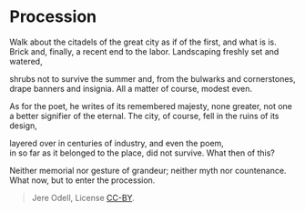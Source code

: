 # Procession

Walk about the citadels of the great city as if of the first, and what is is.  
Brick and, finally, a recent end to the labor. Landscaping freshly set and watered,

shrubs not to survive the summer and, from the bulwarks and cornerstones,  
drape banners and insignia. All a matter of course, modest even.

As for the poet, he writes of its remembered majesty, none greater, not one  
a better signifier of the eternal. The city, of course, fell in the ruins of its design,

layered over in centuries of industry, and even the poem,  
in so far as it belonged to the place, did not survive. What then of this?

Neither memorial nor gesture of grandeur; neither myth nor countenance.  
What now, but to enter the procession.

>Jere Odell, License [CC-BY](https://creativecommons.org/licenses/by/4.0/).